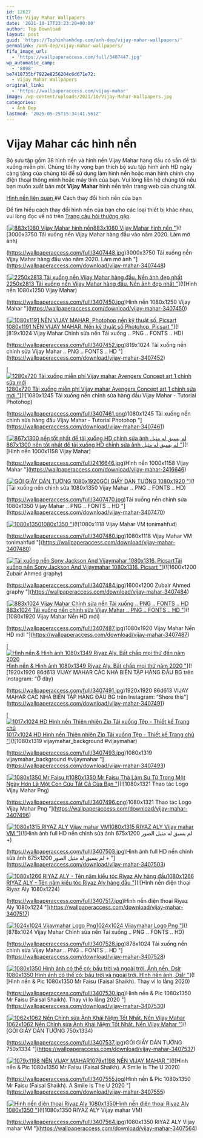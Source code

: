 ```yaml
---
id: 12627
title: Vijay Mahar Wallpapers
date: '2021-10-17T23:23:20+00:00'
author: Top Download
layout: post
guid: 'https://Tophinhanhdep.com/anh-dep/vijay-mahar-wallpapers/'
permalink: /anh-dep/vijay-mahar-wallpapers/
fifu_image_url:
  - 'https://wallpaperaccess.com/full/3407447.jpg'
wp_automatic_camp:
  - '8098'
be7418735bf7922e8256204c6d671e72:
  - Vijay Mahar Wallpapers
original_link:
  - 'https://wallpaperaccess.com/vijay-mahar'
image: /wp-content/uploads/2021/10/Vijay-Mahar-Wallpapers.jpg
categories:
  - Ảnh Đẹp
lastmod: '2025-05-25T15:34:41.561Z'
---
```

# Vijay Mahar các hình nền

Bộ sưu tập gồm 38 hình nền và hình nền Vijay Mahar hàng đầu có sẵn để tải xuống miễn phí. Chúng tôi hy vọng bạn thích bộ sưu tập hình ảnh HD ngày càng tăng của chúng tôi để sử dụng làm hình nền hoặc màn hình chính cho điện thoại thông minh hoặc máy tính của bạn. Vui lòng liên hệ chúng tôi nếu bạn muốn xuất bản một **Vijay Mahar** hình nền trên trang web của chúng tôi.

[Hình nền liên quan ](#related) ## Cách thay đổi hình nền của bạn

Để tìm hiểu cách thay đổi hình nền của bạn cho các loại thiết bị khác nhau, vui lòng đọc về nó trên [Trang câu hỏi thường gặp](https://tophinhanhdep.com/faq/).

  
[[![883x1080 Vijay Mahar hình nền](https://wallpaperaccess.com/full/3407447.jpg)883x1080 Vijay Mahar hình nền "](https://wallpaperaccess.com/download/vijay-mahar-3407447)](![3000x3750 Tải xuống nền Vijay Mahar hàng đầu vào năm 2020. Làm mờ ảnh)

(https://wallpaperaccess.com/full/3407448.jpg)3000x3750 Tải xuống nền Vijay Mahar hàng đầu vào năm 2020. Làm mờ ảnh "](https://wallpaperaccess.com/download/vijay-mahar-3407448)

[[![2250x2813 Tải xuống nền Vijay Mahar hàng đầu.  Nền ảnh đẹp nhất](https://wallpaperaccess.com/full/3407449.jpg)2250x2813 Tải xuống nền Vijay Mahar hàng đầu. Nền ảnh đẹp nhất "](https://wallpaperaccess.com/download/vijay-mahar-3407449)](![Hình nền 1080x1250 Vijay Mahar)

(https://wallpaperaccess.com/full/3407450.jpg)Hình nền 1080x1250 Vijay Mahar "](https://wallpaperaccess.com/download/vijay-mahar-3407450)

[[![1080x1191 NỀN VIJAY MAHAR.  Photohop nền kỹ thuật số, Picsart](https://wallpaperaccess.com/full/3407451.png)1080x1191 NỀN VIJAY MAHAR. Nền kỹ thuật số Photohop, Picsart "](https://wallpaperaccess.com/download/vijay-mahar-3407451)](![819x1024 Vijay Mahar Chỉnh sửa nền Tải xuống .. PNG .. FONTS .. HD)

(https://wallpaperaccess.com/full/3407452.jpg)819x1024 Tải xuống nền chỉnh sửa Vijay Mahar .. PNG .. FONTS .. HD "](https://wallpaperaccess.com/download/vijay-mahar-3407452)

[[![1280x720 Tải xuống miễn phí Vijay mahar Avengers Concept art 1 chỉnh sửa mới](https://wallpaperaccess.com/full/3407456.jpg)1280x720 Tải xuống miễn phí Vijay mahar Avengers Concept art 1 chỉnh sửa mới "](https://wallpaperaccess.com/download/vijay-mahar-3407456)](![1080x1245 Tải xuống nền chỉnh sửa hàng đầu Vijay Mahar - Tutorial Photohop)

(https://wallpaperaccess.com/full/3407461.png)1080x1245 Tải xuống nền chỉnh sửa hàng đầu Vijay Mahar - Tutorial Photohop "](https://wallpaperaccess.com/download/vijay-mahar-3407461)

[[![867x1300 nền tốt nhất để tải xuống HD chỉnh sửa ảnh لم يسبق له مثيل](https://wallpaperaccess.com/full/3407462.jpg)867x1300 nền tốt nhất để tải xuống HD chỉnh sửa ảnh لم يسبق له مثيل "](https://wallpaperaccess.com/download/vijay-mahar-3407462)](![Hình nền 1000x1158 Vijay Mahar)

(https://wallpaperaccess.com/full/2416646.jpg)Hình nền 1000x1158 Vijay Mahar "](https://wallpaperaccess.com/download/vijay-mahar-2416646)

[[![GÓI GIẤY DÁN TƯỜNG 1080x1920](https://wallpaperaccess.com/full/3407464.jpg)GÓI GIẤY DÁN TƯỜNG 1080x1920 "](https://wallpaperaccess.com/download/vijay-mahar-3407464)](![Tải xuống nền chỉnh sửa 1080x1350 Vijay Mahar .. PNG .. FONTS .. HD)

(https://wallpaperaccess.com/full/3407470.jpg)Tải xuống nền chỉnh sửa 1080x1350 Vijay Mahar .. PNG .. FONTS .. HD "](https://wallpaperaccess.com/download/vijay-mahar-3407470)

[[![1080x1350 ](https://wallpaperaccess.com/full/3407475.jpg)1080x1350 "](https://wallpaperaccess.com/download/vijay-mahar-3407475)](![1080x1118 Vijay Mahar VM tonimahfud)

(https://wallpaperaccess.com/full/3407480.jpg)1080x1118 Vijay Mahar VM tonimahfud "](https://wallpaperaccess.com/download/vijay-mahar-3407480)

[[![Tải xuống nền Sony Jackson And Vijaymahar 1080x1316.  Picsart](https://wallpaperaccess.com/full/3407482.jpg)Tải xuống nền Sony Jackson And Vijaymahar 1080x1316. Picsart "](https://wallpaperaccess.com/download/vijay-mahar-3407482)](![1600x1200 Zubair Ahmed graphy)

(https://wallpaperaccess.com/full/3407484.jpg)1600x1200 Zubair Ahmed graphy "](https://wallpaperaccess.com/download/vijay-mahar-3407484)

[[![883x1024 Vijay Mahar Chỉnh sửa nền Tải xuống .. PNG .. FONTS .. HD](https://wallpaperaccess.com/full/3407485.jpg)883x1024 Tải xuống nền chỉnh sửa Vijay Mahar .. PNG .. FONTS .. HD "](https://wallpaperaccess.com/download/vijay-mahar-3407485)](![1080x1920 Vijay Mahar Nền HD mới)

(https://wallpaperaccess.com/full/3407487.jpg)1080x1920 Vijay Mahar Nền HD mới "](https://wallpaperaccess.com/download/vijay-mahar-3407487)

[[![Hình nền & Hình ảnh 1080x1349 Riyaz Aly.  Bất chấp mọi thứ đến năm 2020](https://wallpaperaccess.com/full/3407490.jpg)Hình nền &amp; Hình ảnh 1080x1349 Riyaz Aly. Bất chấp mọi thứ năm 2020 "](https://wallpaperaccess.com/download/vijay-mahar-3407490)](![1920x1920 86d613 VIJAY MAHAR CÁC NHÀ BIÊN TẬP HÀNG ĐẦU BG trên Instagram: “Ở đây)

(https://wallpaperaccess.com/full/3407491.jpg)1920x1920 86d613 VIJAY MAHAR CÁC NHÀ BIÊN TẬP HÀNG ĐẦU BG trên Instagram: “Shere this"](https://wallpaperaccess.com/download/vijay-mahar-3407491)

[[![1017x1024 HD Hình nền Thiên nhiên Zip Tải xuống Tệp - Thiết kế Trang chủ](https://wallpaperaccess.com/full/3407492.jpg)1017x1024 HD Hình nền Thiên nhiên Zip Tải xuống Tệp - Thiết kế Trang chủ "](https://wallpaperaccess.com/download/vijay-mahar-3407492)](![1080x1319 vijaymahar_background #vijaymahar)

(https://wallpaperaccess.com/full/3407493.jpg)1080x1319 vijaymahar\_background #vijaymahar "](https://wallpaperaccess.com/download/vijay-mahar-3407493)

[[![1080x1350 Mr Faisu It](https://wallpaperaccess.com/full/3407494.jpg)1080x1350 Mr Faisu Thà Làm Sư Tử Trong Một Ngày Hơn Là Một Con Cừu Tất Cả Của Bạn "](https://wallpaperaccess.com/download/vijay-mahar-3407494)](![1080x1321 Thao tác Logo Vijay Mahar Png)

(https://wallpaperaccess.com/full/3407496.png)1080x1321 Thao tác Logo Vijay Mahar Png "](https://wallpaperaccess.com/download/vijay-mahar-3407496)

[[![1080x1315 RIYAZ ALY Vijay mahar VM](https://wallpaperaccess.com/full/3407500.jpg)1080x1315 RIYAZ ALY Vijay mahar VM "](https://wallpaperaccess.com/download/vijay-mahar-3407500)](![Hình ảnh full HD nền chỉnh sửa ảnh 675x1200 لم يسبق له مثيل الصور +)

(https://wallpaperaccess.com/full/3407503.jpg)Hình ảnh full HD nền chỉnh sửa ảnh 675x1200 لم يسبق له مثيل الصور + "](https://wallpaperaccess.com/download/vijay-mahar-3407503)

[[![1080x1266 RIYAZ ALY - Tên năm kiểu tóc Riyaz Aly hàng đầu](https://wallpaperaccess.com/full/3407506.jpg)1080x1266 RIYAZ ALY - Tên năm kiểu tóc Riyaz Aly hàng đầu "](https://wallpaperaccess.com/download/vijay-mahar-3407506)](![Hình nền điện thoại Riyaz Aly 1080x1224)

(https://wallpaperaccess.com/full/3407517.jpg)Hình nền điện thoại Riyaz Aly 1080x1224 "](https://wallpaperaccess.com/download/vijay-mahar-3407517)

[[![1024x1024 Vijaymahar Logo Png](https://wallpaperaccess.com/full/3407527.png)1024x1024 Vijaymahar Logo Png "](https://wallpaperaccess.com/download/vijay-mahar-3407527)](![878x1024 Vijay Mahar Chỉnh sửa nền Tải xuống .. PNG .. FONTS .. HD)

(https://wallpaperaccess.com/full/3407528.jpg)878x1024 Tải xuống nền chỉnh sửa Vijay Mahar .. PNG .. FONTS .. HD "](https://wallpaperaccess.com/download/vijay-mahar-3407528)

[[![1080x1350 Hình ảnh có thể có: bầu trời và ngoài trời.  Ảnh nền, Dslr](https://wallpaperaccess.com/full/3407529.jpg)1080x1350 Hình ảnh có thể có: bầu trời và ngoài trời. Hình nền ảnh, Dslr "](https://wallpaperaccess.com/download/vijay-mahar-3407529)](![Hình nền & Pic 1080x1350 Mr Faisu (Faisal Shaikh).  Thay vì lo lắng 2020)

(https://wallpaperaccess.com/full/3407530.jpg)Hình nền &amp; Pic 1080x1350 Mr Faisu (Faisal Shaikh). Thay vì lo lắng 2020 "](https://wallpaperaccess.com/download/vijay-mahar-3407530)

[[![1062x1062 Nền Chỉnh sửa Ảnh Khái Niệm Tốt Nhất.  Nền Vijay Mahar](https://wallpaperaccess.com/full/3407534.jpg)1062x1062 Nền Chỉnh sửa Ảnh Khái Niệm Tốt Nhất. Nền Vijay Mahar "](https://wallpaperaccess.com/download/vijay-mahar-3407534)](![GÓI GIẤY DÁN TƯỜNG 750x1334)

(https://wallpaperaccess.com/full/3407537.jpg)GÓI GIẤY DÁN TƯỜNG 750x1334 "](https://wallpaperaccess.com/download/vijay-mahar-3407537)

[[![1079x1198 NỀN VIJAY MAHAR](https://wallpaperaccess.com/full/3407554.jpg)1079x1198 NỀN VIJAY MAHAR "](https://wallpaperaccess.com/download/vijay-mahar-3407554)](![Hình nền & Pic 1080x1350 Mr Faisu (Faisal Shaikh).  A Smile Is The U 2020)

(https://wallpaperaccess.com/full/3407555.jpg)Hình nền &amp; Pic 1080x1350 Mr Faisu (Faisal Shaikh). A Smile Is The U 2020 "](https://wallpaperaccess.com/download/vijay-mahar-3407555)

[[![Hình nền điện thoại Riyaz Aly 1080x1350](https://wallpaperaccess.com/full/3407556.jpg)Hình nền điện thoại Riyaz Aly 1080x1350 "](https://wallpaperaccess.com/download/vijay-mahar-3407556)](![1080x1350 RIYAZ ALY Vijay mahar VM)

(https://wallpaperaccess.com/full/3407564.jpg)1080x1350 RIYAZ ALY Vijay mahar VM "](https://wallpaperaccess.com/download/vijay-mahar-3407564)
